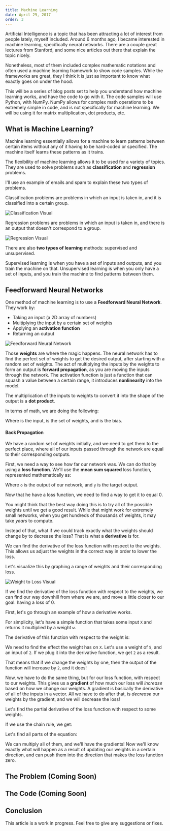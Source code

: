 ```yaml
---
title: Machine Learning
date: April 29, 2017
order: 3
---
```


Artificial Intelligence is a topic that has been attracting a lot of interest from people lately, myself included. Around 6 months ago, I became interested in machine learning, specifically neural networks. There are a couple great lectures from Stanford, and some nice articles out there that explain the topic nicely.

Nonetheless, most of them included complex mathematic notations and often used a machine learning framework to show code samples. While the frameworks are great, they I think it is just as important to know what exactly goes on under the hood.

This will be a series of blog posts set to help you understand how machine learning works, and have the code to go with it. The code samples will use Python, with NumPy. NumPy allows for complex math operations to be extremely simple in code, and is not specifically for machine learning. We will be using it for matrix multiplication, dot products, etc.

## What is Machine Learning?

Machine learning essentially allows for a machine to learn patterns between certain items without any of it having to be hard-coded or specified. The machine itself learns these patterns as it trains.

The flexibility of machine learning allows it to be used for a variety of topics. They are used to solve problems such as **classification** and **regression** problems.

I'll use an example of emails and spam to explain these two types of problems.

Classification problems are problems in which an input is taken in, and it is classified into a certain group.

![Classification Visual](../img/machine-learning/classification.svg)

Regression problems are problems in which an input is taken in, and there is an output that doesn't correspond to a group.

![Regression Visual](../img/machine-learning/regression.svg)

There are also **two types of learning** methods: supervised and unsupervised.

Supervised learning is when you have a set of inputs and outputs, and you train the machine on that. Unsupervised learning is when you only have a set of inputs, and you train the machine to find patterns between them.

## Feedforward Neural Networks

One method of machine learning is to use a **Feedforward Neural Network**. They work by:

* Taking an input (a 2D array of numbers)
* Multiplying the input by a certain set of weights
* Applying an **activation function**
* Returning an output

![Feedforward Neural Network](../img/machine-learning/FeedForwardNeuralNetwork.svg)

Those **weights** are where the magic happens. The neural network has to find the perfect set of weights to get the desired output, after starting with a random set of weights. The act of multiplying the inputs by the weights to form an output is **forward propagation**, as you are moving the inputs through the network. The activation function is just a function that can squash a value between a certain range, it introduces **nonlinearity** into the model.

The multiplication of the inputs to weights to convert it into the shape of the output is a **dot product**.

In terms of math, we are doing the following:

<script type="math/tex">activation((X W_h) + b_h)</script>

Where <script type="math/tex">X</script> is the input, <script type="math/tex">W_h</script> is the set of weights, and <script type="math/tex">b_h</script> is the bias.

#### Back Propagation

We have a random set of weights initially, and we need to get them to the perfect place, where all of our inputs passed through the network are equal to their corresponding outputs.

First, we need a way to see how far our network was. We can do that by using a **loss function**. We'll use the **mean sum squared** loss function, represented mathematically as:

<script type="math/tex">l(o, y) = \sum 0.5(o - y)^2</script>

Where `o` is the output of our network, and `y` is the target output.

Now that he have a loss function, we need to find a way to get it to equal 0.

You might think that the best way doing this is to try all of the possible weights until we get a good result. While that might work for extremely small networks, when you get hundreds of thousands of weights, it may take _years_ to compute.

Instead of that, what if we could track exactly what the weights should change by to decrease the loss? That is what a **derivative** is for.

We can find the derivative of the loss function with respect to the weights. This allows us adjust the weights in the correct way in order to lower the loss.

Let's visualize this by graphing a range of weights and their corresponding loss.

![Weight to Loss Visual](../img/machine-learning/weightToLoss.svg)

If we find the derivative of the loss function with respect to the weights, we can find our way downhill from where we are, and move a little closer to our goal: having a loss of 0.

First, let's go through an example of how a derivative works.

For simplicity, let's have a simple function that takes some input `X` and returns it multiplied by a weight `w`.

<script type="math/tex">f(X, w) = X w</script>

The derivative of this function with respect to the weight is:

<script type="math/tex">\frac{\partial f}{\partial w} = X</script>

We need to find the effect the weight has on `X`. Let's use a weight of `5`, and an input of `2`. If we plug it into the derivative function, we get `2` as a result.

That means that if we change the weights by one, then the output of the function will increase by `2`, and it does!

Now, we have to do the same thing, but for our loss function, with respect to our weights. This gives us a **gradient** of how much our loss will _increase_ based on how we change our weights. A gradient is basically the derivative of all of the inputs in a vector. All we have to do after that, is _decrease_ our weights by the gradient, and we will decrease the loss!

Let's find the partial derivative of the loss function with respect to some weights.

<script type="math/tex">\frac{\partial l}{\partial w}</script>

If we use the chain rule, we get:

<script type="math/tex">\frac{\partial l}{\partial w} = \frac{\partial l}{\partial o} * \frac{\partial o}{\partial h} * \frac{\partial h}{\partial w}</script>

Let's find all parts of the equation:

<script type="math/tex">\frac{\partial l}{\partial o} = o - y\\
\frac{\partial o}{\partial h} = \frac{e^{-o}}{\left(1\ +e^{-o}\right)^2}\\
\frac{\partial h}{\partial w} = X^\intercal
</script>

We can multiply all of them, and we'll have the gradients! Now we'll know exactly what will happen as a result of updating our weights in a certain direction, and can push them into the direction that makes the loss function zero.

## The Problem (Coming Soon)


## The Code (Coming Soon)

## Conclusion

This article is a work in progress. Feel free to give any suggestions or fixes.
<!-- Now that we know how a neural network works, we can begin coding this up in Python/NumPy. -->

<script src="https://cdnjs.cloudflare.com/ajax/libs/mathjax/2.7.1/MathJax.js?config=TeX-AMS-MML_HTMLorMML"></script>
